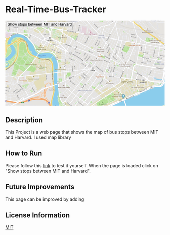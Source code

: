# Real-Time-Bus-Tracker

<img src= "map.png"/>

## Description 
This Project is a web page that shows the map of bus stops between MIT and Harvard. I used map library 

## How to Run 
Please follow this [link](https://oksanawalters.github.io/Eye-Movement/) to test it yourself. When the page is loaded click on "Show stops between MIT and Harvard".

## Future Improvements 
This page can be improved by adding 

## License Information
[MIT](https://choosealicense.com/licenses/mit/)
